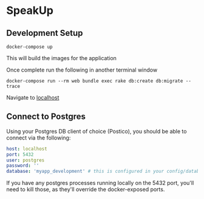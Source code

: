# SpeakUp

## Development Setup

```docker-compose up```

This will build the images for the application

Once complete run the following in another terminal window

```docker-compose run --rm web bundle exec rake db:create db:migrate --trace```

Navigate to [localhost](localhost:3000)

## Connect to Postgres

Using your Postgres DB client of choice (Postico), you should be able to connect via the following:

```yaml
host: localhost
port: 5432
user: postgres
password: ''
database: 'myapp_development' # this is configured in your config/databases.yaml file
```

If you have any postgres processes running locally on the 5432 port, you'll need to kill those, as they'll override the docker-exposed ports.
